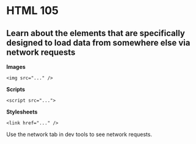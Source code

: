 # HTML 105

## Learn about the elements that are specifically designed to load data from somewhere else via network requests

**Images**
```
<img src="..." />
```

**Scripts**
```
<script src="...">
```

**Stylesheets**
```
<link href="..." />
```

Use the network tab in dev tools to see network requests.